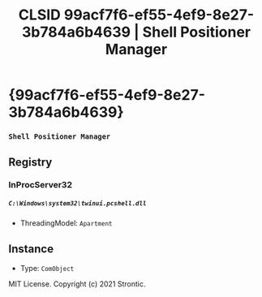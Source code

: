 ﻿---
title: "CLSID 99acf7f6-ef55-4ef9-8e27-3b784a6b4639 | Shell Positioner Manager"
excerpt: What is COM-Object CLSID 99acf7f6-ef55-4ef9-8e27-3b784a6b4639?
---

# {99acf7f6-ef55-4ef9-8e27-3b784a6b4639}

### `Shell Positioner Manager`

## Registry


### InProcServer32

##### `C:\Windows\system32\twinui.pcshell.dll`
* ThreadingModel: `Apartment`

## Instance

* Type: `ComObject`

MIT License. Copyright (c) 2021 Strontic.


